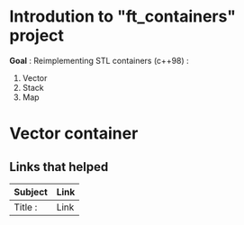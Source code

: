 # Introdution to "ft_containers" project

**Goal** : Reimplementing STL containers (c++98) :
  1. Vector
  2. Stack
  3. Map

# Vector container



Links that helped
-----------
| Subject | Link |
|:--------------|:----------------|
| Title : | Link |
